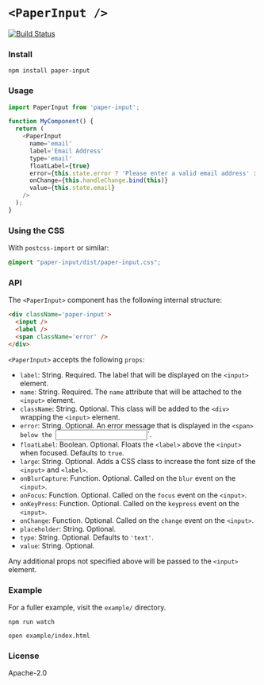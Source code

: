 # `<PaperInput />`

[![Build Status](https://travis-ci.org/scienceai/paper-input.svg?branch=master)](https://travis-ci.org/scienceai/paper-input)

### Install
```
npm install paper-input
```

### Usage
```js
import PaperInput from 'paper-input';

function MyComponent() {
  return (
    <PaperInput
      name='email'
      label='Email Address'
      type='email'
      floatLabel={true}
      error={this.state.error ? 'Please enter a valid email address' : ''}
      onChange={this.handleChange.bind(this)}
      value={this.state.email}
    />
  );
}
```

### Using the CSS

With `postcss-import` or similar:

```css
@import "paper-input/dist/paper-input.css";
```

### API
The `<PaperInput>` component has the following internal structure:
```html
<div className='paper-input'>
  <input />
  <label />
  <span className='error' />
</div>
```

`<PaperInput>` accepts the following `props`:
* `label`: String. Required. The label that will be displayed on the `<input>` element.
* `name`: String. Required. The `name` attribute that will be attached to the `<input>` element.
* `className`: String. Optional. This class will be added to the `<div>` wrapping the `<input>` element.
* `error`: String. Optional. An error message that is displayed in the `<span> below the `<input>`.
* `floatLabel`: Boolean. Optional. Floats the `<label>` above the `<input>` when focused. Defaults to `true`.
* `large`: String. Optional. Adds a CSS class to increase the font size of the `<input>` and `<label>`.
* `onBlurCapture`: Function. Optional. Called on the `blur` event on the `<input>`.
* `onFocus`: Function. Optional. Called on the `focus` event on the `<input>`.
* `onKeyPress`: Function. Optional. Called on the `keypress` event on the `<input>`.
* `onChange`: Function. Optional. Called on the `change` event on the `<input>`.
* `placeholder`: String. Optional.
* `type`: String. Optional. Defaults to `'text'`.
* `value`: String. Optional.

Any additional props not specified above will be passed to the `<input>` element.

### Example
For a fuller example, visit the `example/` directory.
```
npm run watch
```
```
open example/index.html
```

### License
Apache-2.0
